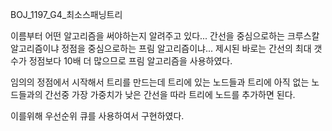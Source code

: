 BOJ_1197_G4_최소스패닝트리

이름부터 어떤 알고리즘을 써야하는지 알려주고 있다...
간선을 중심으로하는 크루스칼 알고리즘이냐
정점을 중심으로하는 프림 알고리즘이냐...
제시된 바로는 간선의 최대 갯수가 정점보다 10배 더 많으므로
프림 알고리즘을 사용하였다.

임의의 정점에서 시작해서 트리를 만드는데
트리에 있는 노드들과 트리에 아직 없는 노드들과의 간선중
가장 가중치가 낮은 간선을 따라 트리에 노드를 추가하면 된다.

이를위해 우선순위 큐를 사용하여서 구현하였다.